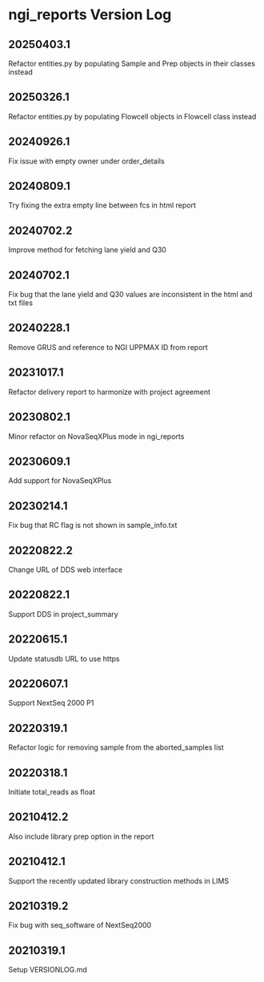 # ngi_reports Version Log

## 20250403.1
Refactor entities.py by populating Sample and Prep objects in their classes instead

## 20250326.1
Refactor entities.py by populating Flowcell objects in Flowcell class instead

## 20240926.1
Fix issue with empty owner under order_details

## 20240809.1
Try fixing the extra empty line between fcs in html report

## 20240702.2
Improve method for fetching lane yield and Q30

## 20240702.1
Fix bug that the lane yield and Q30 values are inconsistent in the html and txt files

## 20240228.1
Remove GRUS and reference to NGI UPPMAX ID from report

## 20231017.1
Refactor delivery report to harmonize with project agreement

## 20230802.1
Minor refactor on NovaSeqXPlus mode in ngi_reports

## 20230609.1
Add support for NovaSeqXPlus

## 20230214.1
Fix bug that RC flag is not shown in sample_info.txt

## 20220822.2
Change URL of DDS web interface

## 20220822.1
Support DDS in project_summary

## 20220615.1
Update statusdb URL to use https

## 20220607.1
Support NextSeq 2000 P1

## 20220319.1
Refactor logic for removing sample from the aborted_samples list

## 20220318.1
Initiate total_reads as float

## 20210412.2
Also include library prep option in the report

## 20210412.1
Support the recently updated library construction methods in LIMS

## 20210319.2
Fix bug with seq_software of NextSeq2000

## 20210319.1
Setup VERSIONLOG.md
